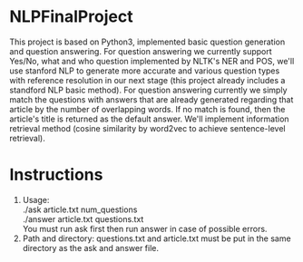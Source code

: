 # NLPFinalProject

This project is based on Python3, implemented basic question generation and question answering. For question answering we currently support Yes/No, what and who question implemented by NLTK's NER and POS, we'll use stanford NLP to generate more accurate and various question types with reference resolution in our next stage (this project already includes a standford NLP basic method). For question answering currently we simply match the questions with answers that are already generated regarding that article by the number of overlapping words. If no match is found, then the article's title is returned as the default answer. We'll implement information retrieval method (cosine similarity by word2vec to achieve sentence-level retrieval).

# Instructions
1. Usage:   
./ask article.txt num_questions   
./answer article.txt questions.txt  
You must run ask first then run answer in case of possible errors.
2. Path and directory:
questions.txt and article.txt must be put in the same directory as the ask and answer file.
